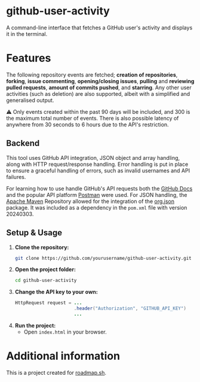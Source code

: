 # github-user-activity
A command-line interface that fetches a GitHub user's activity and displays it in the terminal.
# Features
The following repository events are fetched; **creation of repositories**, **forking**, **issue commenting**, **opening/closing issues**, **pulling** and **reviewing pulled requests**, **amount of commits pushed**, and **starring**. Any other user activities (such as deletion) are also supported, albeit with a simplified and generalised output.

:warning: Only events created within the past 90 days will be included, and 300 is the maximum total number of events. There is also possible latency of anywhere from 30 seconds to 6 hours due to the API's restriction.
## Backend
This tool uses GitHub API integration, JSON object and array handling, along with HTTP request/response handling. Error handling is put in place to ensure a graceful handling of errors, such as invalid usernames and API failures.

For learning how to use handle GitHub's API requests both the [GitHub Docs](https://docs.github.com/) and the popular API platform [Postman](https://www.postman.com/) were used. For JSON handling, the [Apache Maven](https://maven.apache.org/) Repository allowed for the integration of the [org.json](https://mvnrepository.com/artifact/org.json/json) package. It was included as a dependency in the `pom.xml` file with version 20240303.

## Setup & Usage

1. **Clone the repository:**
   ```sh
   git clone https://github.com/yourusername/github-user-activity.git
   ```
2. **Open the project folder:**
   ```sh
   cd github-user-activity
   ```
3. **Change the API key to your own:**
   ```java
   HttpRequest request = ...
                         .header("Authorization", "GITHUB_API_KEY")
                         ...
   ```
4. **Run the project:**
   - Open `index.html` in your browser.

# Additional information
This is a project created for [roadmap.sh](https://roadmap.sh/projects/github-user-activity).
